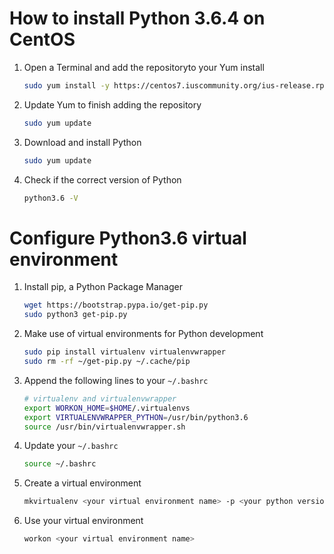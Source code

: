 # How to install Python 3.6.4 on CentOS

1. Open a Terminal and add the repositoryto your Yum install 

   ```bash
   sudo yum install -y https://centos7.iuscommunity.org/ius-release.rpm
   ```

2. Update Yum to finish adding the repository

   ```bash
   sudo yum update
   ```

3. Download and install Python

   ```bash
   sudo yum update
   ```

4. Check if the correct version of Python

   ```bash
   python3.6 -V
   ```

# Configure Python3.6 virtual environment

1. Install pip, a Python Package Manager

   ```bash
   wget https://bootstrap.pypa.io/get-pip.py
   sudo python3 get-pip.py
   ```

2. Make use of virtual environments for Python development

   ```bash
   sudo pip install virtualenv virtualenvwrapper
   sudo rm -rf ~/get-pip.py ~/.cache/pip
   ```

3. Append the following lines to your `~/.bashrc`

   ```bash
   # virtualenv and virtualenvwrapper
   export WORKON_HOME=$HOME/.virtualenvs
   export VIRTUALENVWRAPPER_PYTHON=/usr/bin/python3.6
   source /usr/bin/virtualenvwrapper.sh
   ```

4. Update your `~/.bashrc`

   ```bash
   source ~/.bashrc
   ```

5. Create a virtual environment

   ```bash
   mkvirtualenv <your virtual environment name> -p <your python version>
   ```

6. Use your virtual environment

   ```bash
   workon <your virtual environment name>
   ```